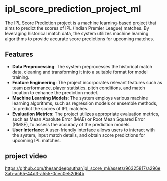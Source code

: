 # ipl_score_prediction_project_ml

The IPL Score Prediction project is a machine learning-based project that aims to predict the scores of IPL (Indian Premier League) matches. 
By leveraging historical match data, the system utilizes machine learning algorithms to provide accurate score predictions for upcoming matches.

## Features

- **Data Preprocessing**: The system preprocesses the historical match data, cleaning and transforming it into a suitable format for model training.
- **Feature Engineering**: The project incorporates relevant features such as team performance, player statistics, pitch conditions, and match location to enhance the prediction model.
- **Machine Learning Models**: The system employs various machine learning algorithms, such as regression models or ensemble methods, to predict the scores of IPL matches.
- **Evaluation Metrics**: The project utilizes appropriate evaluation metrics, such as Mean Absolute Error (MAE) or Root Mean Squared Error (RMSE), to assess the accuracy of the prediction models.
- **User Interface**: A user-friendly interface allows users to interact with the system, input match details, and obtain score predictions for upcoming IPL matches.


## project video 
https://github.com/thesandeepsuthar/ipl_score_ml/assets/96325817/a296e3ab-ac65-44d3-a555-0cec0e52d64b

